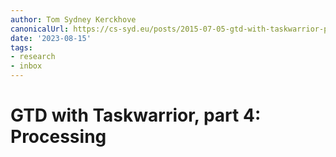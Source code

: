 ```yaml
---
author: Tom Sydney Kerckhove
canonicalUrl: https://cs-syd.eu/posts/2015-07-05-gtd-with-taskwarrior-part-4-processing
date: '2023-08-15'
tags:
- research
- inbox
---
```


# GTD with Taskwarrior, part 4: Processing
